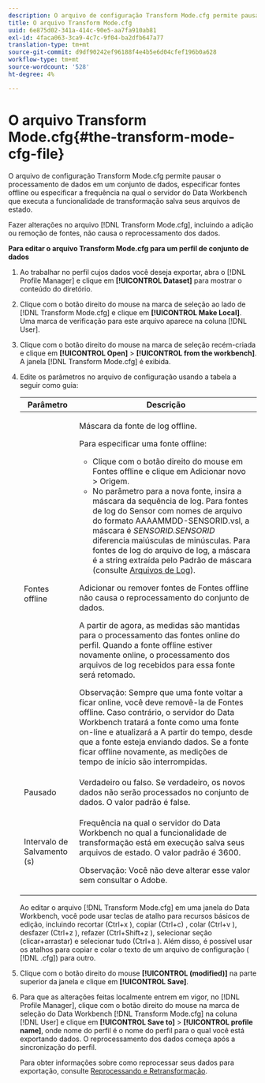 ```yaml
---
description: O arquivo de configuração Transform Mode.cfg permite pausar o processamento de dados em um conjunto de dados, especificar fontes offline ou especificar a frequência na qual o servidor do Data Workbench que executa a funcionalidade de transformação salva seus arquivos de estado.
title: O arquivo Transform Mode.cfg
uuid: 6e875d02-341a-414c-90e5-aa7fa910ab81
exl-id: 4faca063-3ca9-4c7c-9f04-ba2dfb647a77
translation-type: tm+mt
source-git-commit: d9df90242ef96188f4e4b5e6d04cfef196b0a628
workflow-type: tm+mt
source-wordcount: '528'
ht-degree: 4%

---
```


# O arquivo Transform Mode.cfg{#the-transform-mode-cfg-file}

O arquivo de configuração Transform Mode.cfg permite pausar o processamento de dados em um conjunto de dados, especificar fontes offline ou especificar a frequência na qual o servidor do Data Workbench que executa a funcionalidade de transformação salva seus arquivos de estado.

Fazer alterações no arquivo [!DNL Transform Mode.cfg], incluindo a adição ou remoção de fontes, não causa o reprocessamento dos dados.

**Para editar o arquivo Transform Mode.cfg para um perfil de conjunto de dados**

1. Ao trabalhar no perfil cujos dados você deseja exportar, abra o [!DNL Profile Manager] e clique em **[!UICONTROL Dataset]** para mostrar o conteúdo do diretório.
1. Clique com o botão direito do mouse na marca de seleção ao lado de [!DNL Transform Mode.cfg] e clique em **[!UICONTROL Make Local]**. Uma marca de verificação para este arquivo aparece na coluna [!DNL User].
1. Clique com o botão direito do mouse na marca de seleção recém-criada e clique em **[!UICONTROL Open]** > **[!UICONTROL from the workbench]**. A janela [!DNL Transform Mode.cfg] é exibida.
1. Edite os parâmetros no arquivo de configuração usando a tabela a seguir como guia:

   <table id="table_9FC00BD54FD8439DA17AEF61AC2ACD50"> 
    <thead> 
    <tr> 
    <th colname="col1" class="entry"> Parâmetro </th> 
    <th colname="col2" class="entry"> Descrição </th> 
    </tr> 
    </thead>
    <tbody> 
    <tr> 
    <td colname="col1"> Fontes offline </td> 
    <td colname="col2"> <p>Máscara da fonte de log offline. </p> <p> Para especificar uma fonte offline: </p> 
    <ul id="ul_B93F945A697C4882ADE420438712B0B0"> 
     <li id="li_617C04FE9F1C4E998394F224CFEA21F3"> Clique com o botão direito do mouse em <span class="uicontrol"> Fontes offline</span> e clique em <span class="uicontrol"> Adicionar novo</span> &gt; <span class="uicontrol"> Origem</span>. </li> 
    <li id="li_B263A294D1F14D62BBAA5DBF3B388C38"> No parâmetro para a nova fonte, insira a máscara da sequência de log. Para fontes de log do Sensor com nomes de arquivo do formato <span class="filepath"> AAAAMMDD-SENSORID.vsl</span>, a máscara é <i>SENSORID.SENSORID</i> diferencia maiúsculas de minúsculas. Para fontes de log do arquivo de log, a máscara é a string extraída pelo <span class="wintitle"> Padrão de máscara</span> (consulte <a href="../../../../home/c-dataset-const-proc/c-log-proc-config-file/c-log-sources.md#concept-3d4fb817c057447d90f166b1183b461e"> Arquivos de Log</a>). </li> 
    </ul> <p> Adicionar ou remover fontes de <span class="wintitle"> Fontes offline</span> não causa o reprocessamento do conjunto de dados. </p> <p> A partir de agora, as medidas são mantidas para o processamento das fontes online do perfil. Quando a fonte offline estiver novamente online, o processamento dos arquivos de log recebidos para essa fonte será retomado. </p> <p> <p>Observação: Sempre que uma fonte voltar a ficar online, você deve removê-la de <span class="wintitle"> Fontes offline</span>. Caso contrário, o servidor do Data Workbench tratará a fonte como uma fonte on-line e atualizará a A partir do tempo, desde que a fonte esteja enviando dados. Se a fonte ficar offline novamente, as medições de tempo de início são interrompidas. </p> </p> </td> 
    </tr> 
    <tr> 
    <td colname="col1"> Pausado </td> 
    <td colname="col2"> Verdadeiro ou falso. Se verdadeiro, os novos dados não serão processados no conjunto de dados. O valor padrão é false. </td> 
    </tr> 
    <tr> 
    <td colname="col1"> Intervalo de Salvamento (s) </td> 
    <td colname="col2"> <p>Frequência na qual o servidor do Data Workbench no qual a funcionalidade de transformação está em execução salva seus arquivos de estado. O valor padrão é 3600. </p> <p> <p>Observação:  Você não deve alterar esse valor sem consultar o Adobe. </p> </p> </td> 
    </tr> 
    </tbody> 
   </table>

   Ao editar o arquivo [!DNL Transform Mode.cfg] em uma janela do Data Workbench, você pode usar teclas de atalho para recursos básicos de edição, incluindo recortar (Ctrl+x ), copiar (Ctrl+c) , colar (Ctrl+v ), desfazer (Ctrl+z ), refazer (Ctrl+Shift+z ), selecionar seção (clicar+arrastar) e selecionar tudo (Ctrl+a ). Além disso, é possível usar os atalhos para copiar e colar o texto de um arquivo de configuração ( [!DNL .cfg]) para outro.

1. Clique com o botão direito do mouse **[!UICONTROL (modified)]** na parte superior da janela e clique em **[!UICONTROL Save]**.
1. Para que as alterações feitas localmente entrem em vigor, no [!DNL Profile Manager], clique com o botão direito do mouse na marca de seleção do Data Workbench [!DNL Transform Mode.cfg] na coluna [!DNL User] e clique em **[!UICONTROL Save to]** > **[!UICONTROL profile name]**, onde nome do perfil é o nome do perfil para o qual você está exportando dados. O reprocessamento dos dados começa após a sincronização do perfil.

   Para obter informações sobre como reprocessar seus dados para exportação, consulte [Reprocessando e Retransformação](../../../../home/c-dataset-const-proc/c-reproc-retrans/c-unst-reproc-retrans.md).
